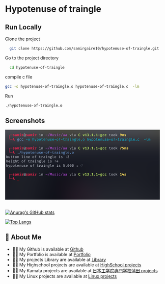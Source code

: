
# Hypotenuse of traingle


## Run Locally

Clone the project

```bash
  git clone https://github.com/samirgaire10/hypotenuse-of-traingle.git
```

Go to the project directory

```bash
  cd hypotenuse-of-traingle
```

compile c file

```bash
gcc -o hypotenuse-of-traingle.o hypotenuse-of-traingle.c  -lm
```

Run 
```bash
./hypotenuse-of-traingle.o
```
## Screenshots

![This is an image](./hypotenuse-of-traingle.png)







##

[![Anurag's GitHub stats](https://github-readme-stats.vercel.app/api?username=samirgaire10&show_icons=true&theme=tokyonight)](https://github.com/samirgaire10)

[![Top Langs](https://github-readme-stats.vercel.app/api/top-langs/?username=samirgaire10&show_icons=true&theme=tokyonight&layout=pie)](https://github.com/samirgaire10)


## 🚀 About Me

- 👨‍💻 My Github is available at [Github](https://github.com/samirgaire10)
- 👨‍💻 My Portfolio is available at [Portfolio](https://samirgaire10.github.io/Portfolio/)
- 👨‍💻 My projects  Library are available at [Library](https://samirgaire10.github.io/Library/)
- 👨‍💻 My Highschool projects are available at [HighSchool projects](https://samirgaire10.github.io/High-School-Web-Projects/)
- 👨‍💻 My Kamata projects are available at [ 日本工学院専門学校蒲田 projects](https://samirgaire10.github.io/kamata/)
- 👨‍💻 My Linux projects are available at [ Linux projects](https://samirgaire10.github.io/linux/)

